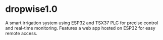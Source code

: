 # dropwise1.0
A smart irrigation system using ESP32 and TSX37 PLC for precise control and real-time monitoring. Features a web app hosted on ESP32 for easy remote access.

